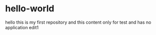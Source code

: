 # hello-world

hello this is my first repository and this content only for test and has no application
edit1
